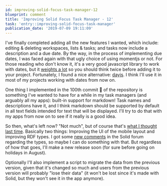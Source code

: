 ```yaml
---
id: improving-solid-focus-task-manager-12
blueprint: comment
title: 'Improving Solid Focus Task Manager - 12'
task: 'entry::improving-solid-focus-task-manager'
publication_date: '2019-07-09 19:11:09'
---
```


I've finally completed adding all the new features I wanted, which include: editing & deleting workspaces, lists & tasks; and tasks now include a description and a due date. By the way, in the process of implementing due dates, I was faced again with that ugly choice of using momentjs or not. For those reading who don't know it, it's a very good javascript library to work with dates, but it [weights a lot](https://bundlephobia.com/result?p=moment@2.24.0) so you should think twice before adding it to your project. Fortunately, I found a nice alternative: [dayjs](https://github.com/iamkun/dayjs). I think I'll use it in most of my projects working with dates from now on.

One thing I implemented in the 100th commit 🎉 of the repository is something I've wanted to have for a while in my task managers (and arguably all my apps): built-in support for markdown! Task names and descriptions have it, and I think markdown should be supported by default in all text fields intended for text that will be displayed. I'll try to do that with my apps from now on to see if it really is a good idea.

So then, what's left now? "Not much", but of course that's [what I thought last time](https://twitter.com/rjs/status/1148432135629357056/photo/1). Basically two things: Improving the UI of the mobile layout and improving RDF types. I got some [new comments](https://forum.solidproject.org/t/focus-a-solid-task-manager/1022/20?u=noeldemartin) in the Solid forum regarding the types, so maybe I can do something with that. But regardless of how that goes, I'll make a new release soon (for sure before going on holidays in August).

Optionally I'll also implement a script to migrate the data from the previous version, given that it's changed so much and users from the previous version will probably "lose their data" (it won't be lost since it's made with Solid, but they won't see it in the app anymore).
